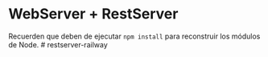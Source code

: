 # WebServer + RestServer

Recuerden que deben de ejecutar ```npm install``` para reconstruir los módulos de Node.
#   r e s t s e r v e r - r a i l w a y  
 